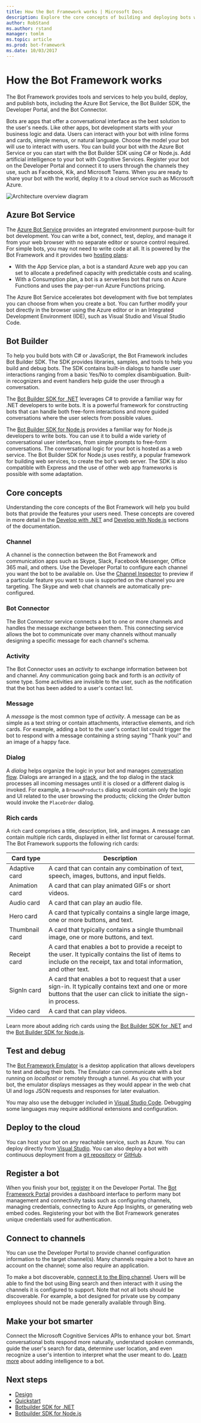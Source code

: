 ```yaml
---
title: How the Bot Framework works | Microsoft Docs
description: Explore the core concepts of building and deploying bots with the Bot Framework.
author: RobStand
ms.author: rstand
manager: tomlm
ms.topic: article
ms.prod: bot-framework
ms.date: 10/03/2017
---
```


# How the Bot Framework works
The Bot Framework provides tools and services to help you build, deploy, and publish bots, including the Azure Bot Service, the Bot Builder SDK, the Developer Portal, and the Bot Connector.

Bots are apps that offer a conversational interface as the best solution to the user's needs. Like other apps, bot development starts with your business logic and data. Users can interact with your bot with inline forms and cards, simple menus, or natural language. Choose the model your bot will use to interact with users. You can build your bot with the Azure Bot Service or you can start with the Bot Builder SDK using C# or Node.js. Add artificial intelligence to your bot with Cognitive Services. Register your bot on the Developer Portal and connect it to users through the channels they use, such as Facebook, Kik, and Microsoft Teams. When you are ready to share your bot with the world, deploy it to a cloud service such as Microsoft Azure.

![Architecture overview diagram](~/media/how-it-works/architecture-resize.png)

## Azure Bot Service
The [Azure Bot Service](azure-bot-service-overview.md) provides an integrated environment purpose-built for bot development. You can write a bot, connect, test, deploy, and manage it from your web browser with no separate editor or source control required. For simple bots, you may not need to write code at all. It is powered by the Bot Framework and it provides two [hosting plans](azure-bot-service-hosting-plan.md):

- With the App Service plan, a bot is a standard Azure web app you can set to allocate a predefined capacity with predictable costs and scaling. 
- With a Consumption plan, a bot is a serverless bot that runs on Azure Functions and uses the pay-per-run Azure Functions pricing.

The Azure Bot Service accelerates bot development with five bot templates you can choose from when you create a bot. You can further modify your bot directly in the browser using the Azure editor or in an Integrated Development Environment (IDE), such as Visual Studio and Visual Studio Code.

## Bot Builder
To help you build bots with C# or JavaScript, the Bot Framework includes Bot Builder SDK. The SDK provides libraries, samples, and tools to help you build and debug bots. The SDK contains built-in dialogs to handle user interactions ranging from a basic Yes/No to complex disambiguation. Built-in recognizers and event handlers help guide the user through a conversation. 

The [Bot Builder SDK for .NET](~/dotnet/bot-builder-dotnet-overview.md) leverages C# to provide a familiar way for .NET developers to write bots. It is a powerful framework for constructing bots that can handle both free-form interactions and more guided conversations where the user selects from possible values.

The [Bot Builder SDK for Node.js](~/nodejs/index.md) provides a familiar way for Node.js developers to write bots. You can use it to build a wide variety of conversational user interfaces, from simple prompts to free-form conversations.
The conversational logic for your bot is hosted as a web service. The Bot Builder SDK for Node.js uses restify, a popular framework for building web services, to create the bot's web server. The SDK is also compatible with Express and the use of other web app frameworks is possible with some adaptation.

## Core concepts
Understanding the core concepts of the Bot Framework will help you build bots that provide the features your users need. These concepts are covered in more detail in the [Develop with .NET](~/dotnet/bot-builder-dotnet-concepts.md) and [Develop with Node.js](~/nodejs/bot-builder-nodejs-concepts.md) sections of the documentation.

### Channel
A channel is the connection between the Bot Framework and communication apps such as Skype, Slack, Facebook Messenger, Office 365 mail, and others. Use the Developer Portal to configure each channel you want the bot to be available on. Use the [Channel Inspector](portal-channel-inspector.md) to preview if a particular feature you want to use is supported on the channel you are targeting. The Skype and web chat channels are automatically pre-configured.

### Bot Connector
The Bot Connector service connects a bot to one or more channels and handles the message exchange between them. This connecting service allows the bot to communicate over many channels without manually designing a specific message for each channel's schema.

### Activity
The Bot Connector uses an *activity* to exchange information between bot and channel. Any communication going back and forth is an *activity* of some type. Some activities are invisible to the user, such as the notification that the bot has been added to a user's contact list. 

### Message
A *message* is the most common type of *activity*. A message can be as simple as a text string or contain attachments, interactive elements, and rich cards. For example, adding a bot to the user's contact list could trigger the bot to respond with a message containing a string saying "Thank you!" and an image of a happy face.

### Dialog
A *dialog* helps organize the logic in your bot and manages [conversation flow](~/bot-design-conversation-flow.md). Dialogs are arranged in a [stack](~/bot-design-conversation-flow.md#dialog-stack), and the top dialog in the stack processes all incoming messages until it is closed or a different dialog is invoked. For example, a `BrowseProducts` dialog would contain only the logic and UI related to the user browsing the products; clicking the *Order* button would invoke the `PlaceOrder` dialog.

### Rich cards
A rich card comprises a title, description, link, and images. A message can contain multiple rich cards, displayed in either list format or carousel format.
The Bot Framework supports the following rich cards: 

| Card type | Description |
|----|----|
| Adaptive card | A card that can contain any combination of text, speech, images, buttons, and input fields.  |
| Animation card | A card that can play animated GIFs or short videos. |
| Audio card | A card that can play an audio file. |
| Hero card | A card that typically contains a single large image, one or more buttons, and text. |
| Thumbnail card | A card that typically contains a single thumbnail image, one or more buttons, and text. |
| Receipt card | A card that enables a bot to provide a receipt to the user. It typically contains the list of items to include on the receipt, tax and total information, and other text. |
| SignIn card | A card that enables a bot to request that a user sign-in. It typically contains text and one or more buttons that the user can click to initiate the sign-in process. |
| Video card | A card that can play videos. |

Learn more about adding rich cards using the [Bot Builder SDK for .NET](~/dotnet/bot-builder-dotnet-add-rich-card-attachments.md) and the [Bot Builder SDK for Node.js](~/nodejs/bot-builder-nodejs-send-rich-cards.md).

## Test and debug
The [Bot Framework Emulator](~/debug-bots-emulator.md) is a desktop application that allows developers to test and debug their bots. The Emulator can communicate with a bot running on *localhost* or remotely through a tunnel. As you chat with your bot, the emulator displays messages as they would appear in the web chat UI and logs JSON requests and responses for later evaluation.

You may also use the debugger included in [Visual Studio Code](~/debug-bots-locally-vscode.md). Debugging some languages may require additional extensions and configuration.

## Deploy to the cloud
You can host your bot on any reachable service, such as Azure. You can deploy directly from [Visual Studio](~/deploy-bot-visual-studio.md). You can also deploy a bot with continuous deployment from a [git repository](deploy-bot-local-git.md) or [GitHub](deploy-bot-github.md).

## Register a bot
When you finish your bot, [register](~/portal-register-bot.md) it on the Developer Portal. The [Bot Framework Portal](https://dev.botframework.com/) provides a dashboard interface to perform many bot management and connectivity tasks such as configuring channels, managing credentials, connecting to Azure App Insights, or generating web embed codes. Registering your bot with the Bot Framework generates unique credentials used for authentication.

## Connect to channels
You can use the Developer Portal to provide channel configuration information to the target channel(s). Many channels require a bot to have an account on the channel; some also require an application.

To make a bot discoverable, [connect it to the Bing channel](~/channels/channel-bing.md). Users will be able to find the bot using Bing search and then interact with it using the channels it is configured to support. Note that not all bots should be discoverable. For example, a bot designed for private use by company employees should not be made generally available through Bing. 

## Make your bot smarter
Connect the Microsoft Cognitive Services APIs to enhance your bot. Smart conversational bots respond more naturally, understand spoken commands, guide the user's search for data, determine user location, and even recognize a user's intention to interpret what the user meant to do. [Learn more][smartbots] about adding intelligence to a bot.

## Next steps
- [Design](~/bot-design-principles.md)
- [Quickstart](~/bot-builder-overview-getstarted.md)
- [Botbuilder SDK for .NET](~/dotnet/bot-builder-dotnet-overview.md)
- [Botbuilder SDK for Node.js](~/nodejs/index.md)

[smartbots]: ~/cognitive-services-bot-intelligence-overview.md
